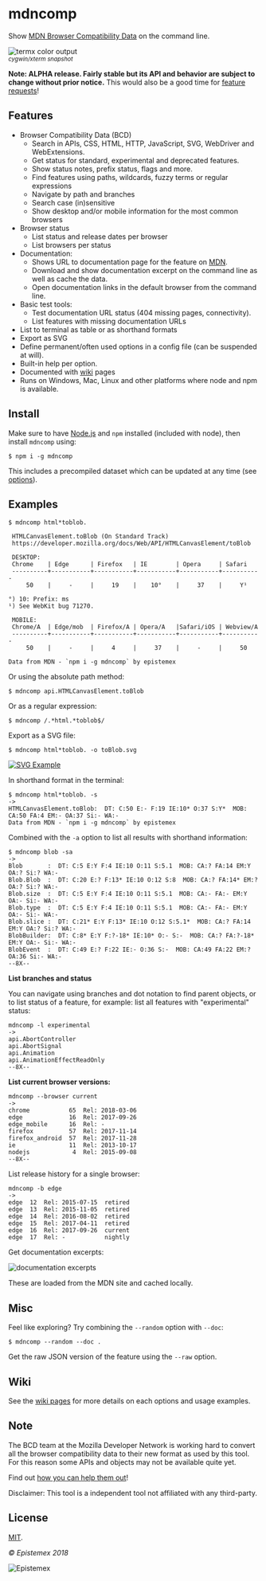 mdncomp
=======

Show [MDN Browser Compatibility Data](https://github.com/mdn/browser-compat-data) on the command line.

![termx color output](https://i.imgur.com/bZtTVUY.png)<br>
<sup>*cygwin/xterm snapshot*</sup>

**Note: ALPHA release. Fairly stable but its API and behavior are subject to change without prior notice.**
This would also be a good time for [feature requests](https://github.com/epistemex/mdncomp/issues)!

Features
--------

- Browser Compatibility Data (BCD)
  - Search in APIs, CSS, HTML, HTTP, JavaScript, SVG, WebDriver and WebExtensions.
  - Get status for standard, experimental and deprecated features.
  - Show status notes, prefix status, flags and more.
  - Find features using paths, wildcards, fuzzy terms or regular expressions
  - Navigate by path and branches
  - Search case (in)sensitive
  - Show desktop and/or mobile information for the most common browsers
- Browser status
  - List status and release dates per browser
  - List browsers per status
- Documentation:
  - Shows URL to documentation page for the feature on [MDN](https://developer.mozilla.org/).
  - Download and show documentation excerpt on the command line as well as cache the data.
  - Open documentation links in the default browser from the command line.
- Basic test tools:
  - Test documentation URL status (404 missing pages, connectivity).
  - List features with missing documentation URLs
- List to terminal as table or as shorthand formats
- Export as SVG
- Define permanent/often used options in a config file (can be suspended at will).
- Built-in help per option.
- Documented with [wiki](https://github.com/epistemex/mdncomp/wiki) pages
- Runs on Windows, Mac, Linux and other platforms where node and npm is available.


Install
-------
Make sure to have [Node.js](https://nodejs.org/en/) and `npm` installed (included with node), then install `mdncomp` using:

    $ npm i -g mdncomp

This includes a precompiled dataset which can be updated at any time (see [options](https://github.com/epistemex/mdncomp/wiki/Options-for-mdncomp#--update---fupdate---cupdate)).


Examples
--------

```text
$ mdncomp html*toblob.

 HTMLCanvasElement.toBlob (On Standard Track)
 https://developer.mozilla.org/docs/Web/API/HTMLCanvasElement/toBlob

 DESKTOP:
 Chrome    | Edge      | Firefox   | IE        | Opera     | Safari
 ----------+-----------+-----------+-----------+-----------+-----------
     50    |     -     |     19    |    10°    |     37    |     Y¹

°) 10: Prefix: ms
¹) See WebKit bug 71270.

 MOBILE:
 Chrome/A  | Edge/mob  | Firefox/A | Opera/A   |Safari/iOS | Webview/A
 ----------+-----------+-----------+-----------+-----------+-----------
     50    |     -     |     4     |     37    |     -     |     50

Data from MDN - `npm i -g mdncomp` by epistemex
```

Or using the absolute path method:

    $ mdncomp api.HTMLCanvasElement.toBlob

Or as a regular expression:

    $ mdncomp /.*html.*toblob$/

Export as a SVG file:

```text
$ mdncomp html*toblob. -o toBlob.svg
```

[![SVG Example](https://i.imgur.com/O1eCOeF.png)](https://developer.mozilla.org/en-US/docs/Web/API/HTMLCanvasElement/toBlob)

In shorthand format in the terminal:

```text
$ mdncomp html*toblob. -s
->
HTMLCanvasElement.toBlob:  DT: C:50 E:- F:19 IE:10* O:37 S:Y*  MOB: CA:50 FA:4 EM:- OA:37 Si:- WA:-
Data from MDN - `npm i -g mdncomp` by epistemex
```

Combined with the `-a` option to list all results with shorthand information:
```text
$ mdncomp blob -sa
->
Blob       :  DT: C:5 E:Y F:4 IE:10 O:11 S:5.1  MOB: CA:? FA:14 EM:Y OA:? Si:? WA:-
Blob.Blob  :  DT: C:20 E:? F:13* IE:10 O:12 S:8  MOB: CA:? FA:14* EM:? OA:? Si:? WA:-
Blob.size  :  DT: C:5 E:Y F:4 IE:10 O:11 S:5.1  MOB: CA:- FA:- EM:Y OA:- Si:- WA:-
Blob.type  :  DT: C:5 E:Y F:4 IE:10 O:11 S:5.1  MOB: CA:- FA:- EM:Y OA:- Si:- WA:-
Blob.slice :  DT: C:21* E:Y F:13* IE:10 O:12 S:5.1*  MOB: CA:? FA:14 EM:Y OA:? Si:? WA:-
BlobBuilder:  DT: C:8* E:Y F:?-18* IE:10* O:- S:-  MOB: CA:? FA:?-18* EM:Y OA:- Si:- WA:-
BlobEvent  :  DT: C:49 E:? F:22 IE:- O:36 S:-  MOB: CA:49 FA:22 EM:? OA:36 Si:- WA:-
--8X--
```

**List branches and status**

You can navigate using branches and dot notation to find parent objects, or to list status of a feature,
for example: list all features with "experimental" status:

```text
mdncomp -l experimental
->
api.AbortController
api.AbortSignal
api.Animation
api.AnimationEffectReadOnly
--8X--
```

**List current browser versions:**

```text
mdncomp --browser current
->
chrome           65  Rel: 2018-03-06
edge             16  Rel: 2017-09-26
edge_mobile      16  Rel: -
firefox          57  Rel: 2017-11-14
firefox_android  57  Rel: 2017-11-28
ie               11  Rel: 2013-10-17
nodejs            4  Rel: 2015-09-08
--8X--
```

List release history for a single browser:

```text
mdncomp -b edge
->
edge  12  Rel: 2015-07-15  retired
edge  13  Rel: 2015-11-05  retired
edge  14  Rel: 2016-08-02  retired
edge  15  Rel: 2017-04-11  retired
edge  16  Rel: 2017-09-26  current
edge  17  Rel: -           nightly
```

Get documentation excerpts:

![documentation excerpts](https://i.imgur.com/hlh3A51.png)

These are loaded from the MDN site and cached locally.


Misc
----
Feel like exploring? Try combining the `--random` option with `--doc`:

    $ mdncomp --random --doc .

Get the raw JSON version of the feature using the `--raw` option.


Wiki
----
See the [wiki pages](https://github.com/epistemex/mdncomp/wiki) for more details on each options and usage examples.


Note
----
The BCD team at the Mozilla Developer Network is working hard to convert all the
browser compatibility data to their new format as used by this tool. For this reason
some APIs and objects may not be available quite yet.

Find out [how you can help them out](https://developer.mozilla.org/en-US/docs/MDN/Contribute/Structures/Compatibility_tables)!

Disclaimer: This tool is a independent tool not affiliated with any third-party.

License
-------
[MIT](http://choosealicense.com/licenses/mit/).

*&copy; Epistemex 2018*

![Epistemex](https://i.imgur.com/GP6Q3v8.png)
